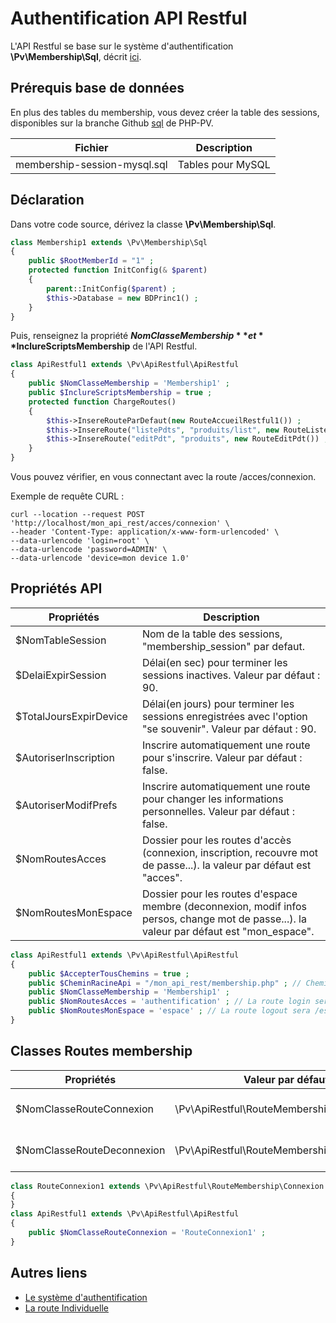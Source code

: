 # Authentification API Restful

L'API Restful se base sur le système d'authentification **\Pv\Membership\Sql**, décrit [ici](../membership.md).

## Prérequis base de données

En plus des tables du membership, vous devez créer la table des sessions, disponibles sur la branche Github [sql](https://github.com/PvSolutions/php-pv/tree/sql/SessionMembership) de PHP-PV.

Fichier | Description
------------- | -------------
membership-session-mysql.sql | Tables pour MySQL

## Déclaration

Dans votre code source, dérivez la classe **\Pv\Membership\Sql**.

```php
class Membership1 extends \Pv\Membership\Sql
{
	public $RootMemberId = "1" ;
	protected function InitConfig(& $parent)
	{
		parent::InitConfig($parent) ;
		$this->Database = new BDPrinc1() ;
	}
}
```

Puis, renseignez la propriété **$NomClasseMembership** et **$InclureScriptsMembership** de l'API Restful.

```php
class ApiRestful1 extends \Pv\ApiRestful\ApiRestful
{
	public $NomClasseMembership = 'Membership1' ;
	public $InclureScriptsMembership = true ;
	protected function ChargeRoutes()
	{
		$this->InsereRouteParDefaut(new RouteAccueilRestful1()) ;
		$this->InsereRoute("listePdts", "produits/list", new RouteListePdts()) ;
		$this->InsereRoute("editPdt", "produits", new RouteEditPdt()) ;
	}
}
```

Vous pouvez vérifier, en vous connectant avec la route \/acces\/connexion.

Exemple de requête CURL :
```
curl --location --request POST 'http://localhost/mon_api_rest/acces/connexion' \
--header 'Content-Type: application/x-www-form-urlencoded' \
--data-urlencode 'login=root' \
--data-urlencode 'password=ADMIN' \
--data-urlencode 'device=mon device 1.0'
```

## Propriétés API

Propriétés | Description
------------- | -------------
$NomTableSession | Nom de la table des sessions, "membership_session" par defaut.
$DelaiExpirSession | Délai(en sec) pour terminer les sessions inactives. Valeur par défaut : 90.
$TotalJoursExpirDevice | Délai(en jours) pour terminer les sessions enregistrées avec l'option "se souvenir". Valeur par défaut : 90.
$AutoriserInscription | Inscrire automatiquement une route pour s'inscrire. Valeur par défaut : false.
$AutoriserModifPrefs | Inscrire automatiquement une route pour changer les informations personnelles. Valeur par défaut : false.
$NomRoutesAcces | Dossier pour les routes d'accès (connexion, inscription, recouvre mot de passe...). la valeur par défaut est "acces". 
$NomRoutesMonEspace | Dossier pour les routes d'espace membre (deconnexion, modif infos persos, change mot de passe...). la valeur par défaut est "mon_espace".

```php
class ApiRestful1 extends \Pv\ApiRestful\ApiRestful
{
	public $AccepterTousChemins = true ;
	public $CheminRacineApi = "/mon_api_rest/membership.php" ; // Chemin relatif du serveur web
	public $NomClasseMembership = 'Membership1' ;
	public $NomRoutesAcces = 'authentification' ; // La route login sera /authentification/connexion
	public $NomRoutesMonEspace = 'espace' ; // La route logout sera /espace/deconnexion
}
```

## Classes Routes membership

Propriétés | Valeur par défaut | Description
------------- | ------------- | -------------
$NomClasseRouteConnexion | \Pv\ApiRestful\RouteMembership\Connexion | Nom de la classe connexion
$NomClasseRouteDeconnexion | \Pv\ApiRestful\RouteMembership\Deconnexion | Nom de la classe déconnexion

```php
class RouteConnexion1 extends \Pv\ApiRestful\RouteMembership\Connexion
{
}
class ApiRestful1 extends \Pv\ApiRestful\ApiRestful
{
	public $NomClasseRouteConnexion = 'RouteConnexion1' ;
}
```

## Autres liens

- [Le système d'authentification](../membership.md)
- [La route Individuelle](individuel.md)